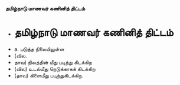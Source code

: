 **தமிழ்நாடு மாணவர் கணினித் திட்டம்**
- # தமிழ்நாடு மாணவர் கணினித் திட்டம்
- a. படுத்த நிலையிலுள்ள
- (வில.
- தாவ) நிலத்தின் மீது படிந்து கிடக்கிற
- (வில) உடல்மீது நெடுக்காகக் கிடக்கிற
- (தாவ) கிளைமீது படிந்துகிடக்கிற.

